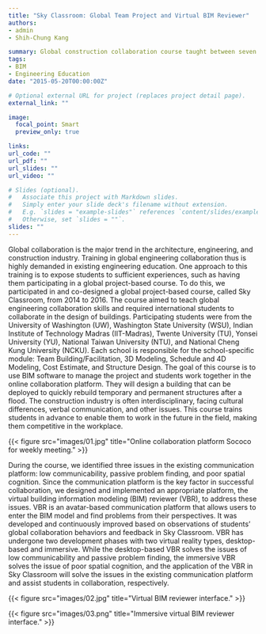 ```yaml
---
title: "Sky Classroom: Global Team Project and Virtual BIM Reviewer"
authors:
- admin
- Shih-Chung Kang

summary: Global construction collaboration course taught between seven universities using BIM and online collaboration platform.
tags:
- BIM
- Engineering Education
date: "2015-05-20T00:00:00Z"

# Optional external URL for project (replaces project detail page).
external_link: ""

image:
  focal_point: Smart
  preview_only: true

links:
url_code: ""
url_pdf: ""
url_slides: ""
url_video: ""

# Slides (optional).
#   Associate this project with Markdown slides.
#   Simply enter your slide deck's filename without extension.
#   E.g. `slides = "example-slides"` references `content/slides/example-slides.md`.
#   Otherwise, set `slides = ""`.
slides: ""
---
```


Global collaboration is the major trend in the architecture, engineering, and construction industry. Training in global engineering collaboration thus is highly demanded in existing engineering education. One approach to this training is to expose students to sufficient experiences, such as having them participating in a global project-based course. To do this, we participated in and co-designed a global project-based course, called Sky Classroom, from 2014 to 2016. The course aimed to teach global engineering collaboration skills and required international students to collaborate in the design of buildings. Participating students were from the University of Washington (UW), Washington State University (WSU), Indian Institute of Technology Madras (IIT-Madras), Twente University (TU), Yonsei University (YU), National Taiwan University (NTU), and National Cheng Kung University (NCKU). Each school is responsible for the school-specific module: Team Building/Facilitation, 3D Modeling, Schedule and 4D Modeling, Cost Estimate, and Structure Design. The goal of this course is to use BIM software to manage the project and students work together in the online collaboration platform. They will design a building that can be deployed to quickly rebuild temporary and permanent structures after a flood. The construction industry is often interdisciplinary, facing cultural differences, verbal communication, and other issues. This course trains students in advance to enable them to work in the future in the field, making them competitive in the workplace.

{{< figure src="images/01.jpg" title="Online collaboration platform Sococo for weekly meeting." >}}

During the course, we identified three issues in the existing communication platform: low communicability, passive problem finding, and poor spatial cognition. Since the communication platform is the key factor in successful collaboration, we designed and implemented an appropriate platform, the virtual building information modeling (BIM) reviewer (VBR), to address these issues. VBR is an avatar-based communication platform that allows users to enter the BIM model and find problems from their perspectives. It was developed and continuously improved based on observations of students’ global collaboration behaviors and feedback in Sky Classroom. VBR has undergone two development phases with two virtual reality types, desktop-based and immersive. While the desktop-based VBR solves the issues of low communicability and passive problem finding, the immersive VBR solves the issue of poor spatial cognition, and the application of the VBR in Sky Classroom will solve the issues in the existing communication platform and assist students in collaboration, respectively.

{{< figure src="images/02.jpg" title="Virtual BIM reviewer interface." >}}

{{< figure src="images/03.png" title="Immersive virtual BIM reviewer interface." >}}
